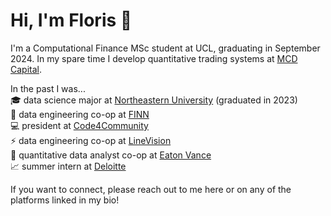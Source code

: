 # Hi, I'm Floris 👋

I'm a Computational Finance MSc student at UCL, graduating in September 2024. In my spare time I develop quantitative trading systems at [MCD Capital](https://www.mcdcapital.net/about).

In the past I was... \
🎓 data science major at [Northeastern University](https://www.northeastern.edu/) (graduated in 2023) \
🚗 data engineering co-op at [FINN](https://www.finn.auto/en-US) \
💻 president at [Code4Community](https://www.c4cneu.com/) \
⚡ data engineering co-op at [LineVision](https://www.linevisioninc.com/) \
💼 quantitative data analyst co-op at [Eaton Vance](https://www.eatonvance.com/) \
📈 summer intern at [Deloitte](https://www2.deloitte.com/nl/nl.html)

If you want to connect, please reach out to me here or on any of the platforms linked in my bio!
